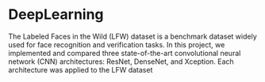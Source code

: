 # DeepLearning
The Labeled Faces in the Wild (LFW) dataset is a benchmark dataset widely used for face recognition and verification tasks. In this project, we implemented and compared three state-of-the-art convolutional neural network (CNN) architectures: ResNet, DenseNet, and Xception. Each architecture was applied to the LFW dataset
